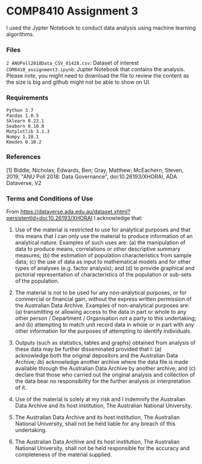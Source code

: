
# COMP8410 Assignment 3
I used the Jypter Notebook to conduct data analysis using machine learning algorithms.
### Files
`2 ANUPoll2018Data_CSV_01428.csv`: Dataset of interest
`COM8410_assignment3.ipynb`: Jupter Notebook that contains the analysis. Please note, you might need to download the file to review the content as the size is big and github might not be able to show on UI. 

### Requirements
```
Python 3.7
Pandas 1.0.5
Sklearn 0.22.1
Seaborn 0.10.0
Matplotlib 3.1.3
Numpy 1.18.1
Kmodes 0.10.2
```

### References
[1] Biddle, Nicholas; Edwards, Ben; Gray, Matthew; McEachern, Steven, 2019, "ANU Poll 2018: Data Governance", doi:10.26193/XHORAI, ADA Dataverse, V2

### Terms and Conditions of Use
From https://dataverse.ada.edu.au/dataset.xhtml?persistentId=doi:10.26193/XHORAI
I acknowledge that: 
1. Use of the material is restricted to use for analytical purposes and that this means that I can only use the material to produce information of an analytical nature. Examples of such uses are: (a) the manipulation of data to produce means, correlations or other descriptive summary measures; (b) the estimation of population characteristics from sample data; (c) the use of data as input to mathematical models and for other types of analyses (e.g. factor analysis); and (d) to provide graphical and pictorial representation of characteristics of the population or sub-sets of the population. 

2. The material is not to be used for any non-analytical purposes, or for commercial or financial gain, without the express written permission of the Australian Data Archive. Examples of non-analytical purposes are: (a) transmitting or allowing access to the data in part or whole to any other person / Department / Organisation not a party to this undertaking; and (b) attempting to match unit record data in whole or in part with any other information for the purposes of attempting to identify individuals. 

3. Outputs (such as statistics, tables and graphs) obtained from analysis of these data may be further disseminated provided that I: (a) acknowledge both the original depositors and the Australian Data Archive; (b) acknowledge another archive where the data file is made available through the Australian Data Archive by another archive; and (c) declare that those who carried out the original analysis and collection of the data bear no responsibility for the further analysis or interpretation of it. 

4. Use of the material is solely at my risk and I indemnify the Australian Data Archive and its host institution, The Australian National University. 

5. The Australian Data Archive and its host institution, The Australian National University, shall not be held liable for any breach of this undertaking. 

6. The Australian Data Archive and its host institution, The Australian National University, shall not be held responsible for the accuracy and completeness of the material supplied.
